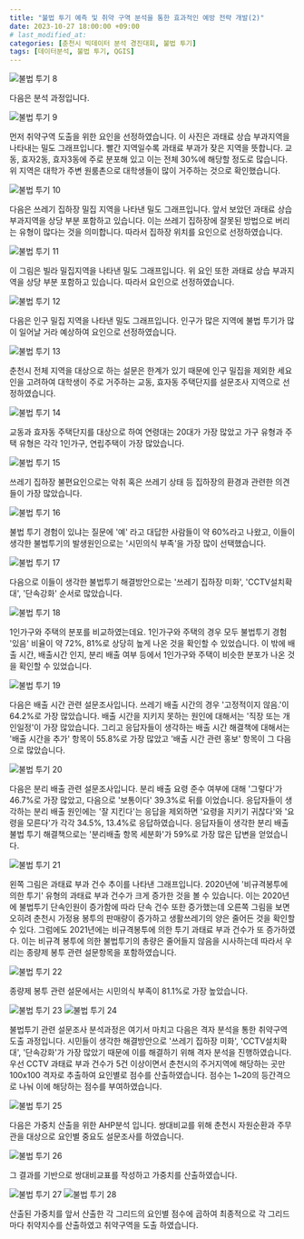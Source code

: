 ```yaml
---
title: "불법 투기 예측 및 취약 구역 분석을 통한 효과적인 예방 전략 개발(2)"
date: 2023-10-27 18:00:00 +09:00 
# last_modified_at:
categories: [춘천시 빅데이터 분석 경진대회, 불법 투기]
tags: [데이터분석, 불법 투기, QGIS]
---
```


<img src="/assets/images/1721902415623-7fdc840b-ed94-466e-b98e-eab60069fa52_8.png" alt="불법 투기 8">

다음은 분석 과정입니다. 

<img src="/assets/images/1721902415623-7fdc840b-ed94-466e-b98e-eab60069fa52_9.png" alt="불법 투기 9">

먼저 취약구역 도출을 위한 요인을 선정하였습니다. 이 사진은 과태료 상습 부과지역을 나타내는 밀도 그래프입니다. 빨간 지역일수록 과태료 부과가 잦은 지역을 뜻합니다. 교동, 효자2동, 효자3동에 주로 분포해 있고 이는 전체 30%에 해당할 정도로 많습니다. 위 지역은 대학가 주변 원룸촌으로 대학생들이 많이 거주하는 것으로 확인했습니다.

<img src="/assets/images/1721902415623-7fdc840b-ed94-466e-b98e-eab60069fa52_10.png" alt="불법 투기 10">

다음은 쓰레기 집하장 밀집 지역을 나타낸 밀도 그래프입니다. 앞서 보았던 과태료  상습 부과지역을 상당 부분 포함하고 있습니다. 이는 쓰레기 집하장에 잘못된 방법으로 버리는 유형이 많다는 것을 의미합니다. 따라서 집하장 위치를 요인으로 선정하였습니다.

<img src="/assets/images/1721902415623-7fdc840b-ed94-466e-b98e-eab60069fa52_11.png" alt="불법 투기 11">

이 그림은 빌라 밀집지역을 나타낸 밀도 그래프입니다. 위 요인 또한 과태료 상습 부과지역을 상당 부분 포함하고 있습니다. 따라서 요인으로 선정하였습니다.

<img src="/assets/images/1721902415623-7fdc840b-ed94-466e-b98e-eab60069fa52_12.png" alt="불법 투기 12">

다음은 인구 밀집 지역을 나타낸 밀도 그래프입니다. 인구가 많은 지역에 불법 투기가 많이 일어날 거라 예상하여 요인으로 선정하였습니다.

<img src="/assets/images/1721902415623-7fdc840b-ed94-466e-b98e-eab60069fa52_13.png" alt="불법 투기 13">

춘천시 전체 지역을 대상으로 하는 설문은 한계가 있기 때문에 인구 밀집을 제외한 세요인을 고려하여 대학생이 주로 거주하는 교동, 효자동 주택단지를 설문조사 지역으로 선정하였습니다.

<img src="/assets/images/1721902415623-7fdc840b-ed94-466e-b98e-eab60069fa52_14.png" alt="불법 투기 14">

교동과 효자동 주택단지를 대상으로 하여 연령대는 20대가 가장 많았고 가구 유형과 주택 유형은 각각 1인가구, 연립주택이 가장 많았습니다.

<img src="/assets/images/1721902415623-7fdc840b-ed94-466e-b98e-eab60069fa52_15.png" alt="불법 투기 15">

쓰레기 집하장 불편요인으로는 악취 혹은 쓰레기 상태 등 집하장의 환경과 관련한 의견들이 가장 많았습니다.

<img src="/assets/images/1721902415623-7fdc840b-ed94-466e-b98e-eab60069fa52_16.png" alt="불법 투기 16">

불법 투기 경험이 있냐는 질문에 '예' 라고 대답한 사람들이 약 60%라고 나왔고, 이들이 생각한 불법투기의 발생원인으로는 '시민의식 부족'을 가장 많이 선택했습니다.

<img src="/assets/images/1721902415623-7fdc840b-ed94-466e-b98e-eab60069fa52_17.png" alt="불법 투기 17">

다음으로 이들이 생각한 불법투기 해결방안으로는 '쓰레기 집하장 미화', 'CCTV설치확대', '단속강화' 순서로 많았습니다.

<img src="/assets/images/1721902415623-7fdc840b-ed94-466e-b98e-eab60069fa52_18.png" alt="불법 투기 18">

1인가구와 주택의 분포를 비교하였는데요. 1인가구와 주택의 경우 모두 불법투기 경험 '있음' 비율이 약 72%, 81%로 상당히 높게 나온 것을 확인할 수 있었습니다. 이 밖에 배출 시간, 배출시간 인지, 분리 배출 여부 등에서 1인가구와 주택이 비슷한 분포가 나온 것을 확인할 수 있었습니다.

<img src="/assets/images/1721902415623-7fdc840b-ed94-466e-b98e-eab60069fa52_19.png" alt="불법 투기 19">

다음은 배출 시간 관련 설문조사입니다. 쓰레기 배출 시간의 경우 '고정적이지 않음.'이 64.2%로 가장 많았습니다. 배출 시간을 지키지 못하는 원인에 대해서는 '직장 또는 개인일정'이 가장 많았습니다. 그리고 응답자들이 생각하는 배출 시간 해결책에 대해서는 '배출 시간을 추가' 항목이 55.8%로 가장 많았고 '배출 시간 관련 홍보' 항목이 그 다음으로 많았습니다.

<img src="/assets/images/1721902415623-7fdc840b-ed94-466e-b98e-eab60069fa52_20.png" alt="불법 투기 20">

다음은 분리 배출 관련 설문조사입니다. 분리 배출 요령 준수 여부에 대해 '그렇다'가 46.7%로 가장 많았고, 다음으로 '보통이다' 39.3%로 뒤를 이었습니다. 응답자들이 생각하는 분리 배출 원인에는 '잘 지킨다'는 응답을 제외하면 '요령을 지키기 귀찮다'와 '요령을 모른다'가 각각 34.5%, 13.4%로 응답하였습니다. 응답자들이 생각한 분리 배출 불법 투기 해결책으로는 '분리배출 항목 세분화'가 59%로 가장 많은 답변을 얻었습니다. 

<img src="/assets/images/1721902415623-7fdc840b-ed94-466e-b98e-eab60069fa52_21.png" alt="불법 투기 21">

왼쪽 그림은 과태료 부과 건수 추이를 나타낸 그래프입니다. 2020년에 '비규격봉투에 의한 투기' 유형의 과태료 부과 건수가 크게 증가한 것을 볼 수 있습니다. 이는 2020년에 불법투기 단속인원이 증가함에 따라 단속 건수 또한 증가했는데 오른쪽 그림을 보면 오히려 춘천시 가정용 봉투의 판매량이 증가하고 생활쓰레기의 양은 줄어든 것을 확인할 수 있다. 그럼에도 2021년에는 비규격봉투에 의한 투기 과태료 부과 건수가 또 증가하였다. 이는 비규격 봉투에 의한 불법투기의 총량은 줄어들지 않음을 시사하는데 따라서 우리는 종량제 봉투 관련 설문항목을 포함하였습니다.

<img src="/assets/images/1721902415623-7fdc840b-ed94-466e-b98e-eab60069fa52_22.png" alt="불법 투기 22">

종량제 봉투 관련 설문에서는 시민의식 부족이 81.1%로 가장 높았습니다.  

<img src="/assets/images/1721902415623-7fdc840b-ed94-466e-b98e-eab60069fa52_23.png" alt="불법 투기 23">

<img src="/assets/images/1721902415623-7fdc840b-ed94-466e-b98e-eab60069fa52_24.png" alt="불법 투기 24">

불법투기 관련 설문조사 분석과정은 여기서 마치고 다음은 격자 분석을 통한 취약구역 도출 과정입니다. 시민들이 생각한 해결방안으로 '쓰레기 집하장 미화', 'CCTV설치확대', '단속강화'가 가장 많았기 때문에 이를 해결하기 위해 격자 분석을 진행하였습니다. 우선 CCTV 과태료 부과 건수가 5건 이상이면서 춘천시의 주거지역에 해당하는 곳만 100x100 격자로 추출하여 요인별로 점수를 산출하였습니다. 점수는 1~20의 등간격으로 나눠 이에 해당하는 점수를 부여하였습니다.

<img src="/assets/images/1721902415623-7fdc840b-ed94-466e-b98e-eab60069fa52_25.png" alt="불법 투기 25">

다음은 가중치 산출을 위한 AHP분석 입니다. 쌍대비교를 위해 춘천시 자원순환과 주무관을 대상으로 요인별 중요도 설문조사를 하였습니다.

<img src="/assets/images/1721902415623-7fdc840b-ed94-466e-b98e-eab60069fa52_26.png" alt="불법 투기 26">

그 결과를 기반으로 쌍대비교표를 작성하고 가중치를 산출하였습니다.

<img src="/assets/images/1721902415623-7fdc840b-ed94-466e-b98e-eab60069fa52_27.png" alt="불법 투기 27">

<img src="/assets/images/1721902415623-7fdc840b-ed94-466e-b98e-eab60069fa52_28.png" alt="불법 투기 28">

산출된 가중치를 앞서 산출한 각 그리드의 요인별 점수에 곱하여 최종적으로 각 그리드마다 취약지수를 산출하였고 취약구역을 도출 하였습니다.